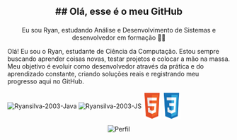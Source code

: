 <h2><p align="center">## Olá, esse é o meu GitHub</p></h2>
<p align="center">Eu sou Ryan, estudando Análise e Desenvolvimento de Sistemas e desenvolvedor em formação 👨‍💻</p>
Olá! Eu sou o Ryan, estudante de Ciência da Computação.  
Estou sempre buscando aprender coisas novas, testar projetos e colocar a mão na massa.  
Meu objetivo é evoluir como desenvolvedor através da prática e do aprendizado constante, criando soluções reais e registrando meu progresso aqui no GitHub.
<div style="display: inline_block"><br>
  <img align="center" alt="Ryansilva-2003-Java" height="60" width="55" src="https://cdn.jsdelivr.net/gh/devicons/devicon@latest/icons/java/java-original-wordmark.svg" />
  <img align="center" alt="Ryansilva-2003-JS" height="60" width="40" src="https://cdn.jsdelivr.net/gh/devicons/devicon@latest/icons/javascript/javascript-original.svg" />
  <img align="center" alt="Ryansilva-2003-HTML" height="60" width="40" src="https://raw.githubusercontent.com/devicons/devicon/master/icons/html5/html5-original.svg">
  <img align="center" alt="Ryansilva-2003-CSS" height="60" width="40" src="https://raw.githubusercontent.com/devicons/devicon/master/icons/css3/css3-original.svg">
</div>
<p align="center">
<img src="https://i.pinimg.com/1200x/fe/18/4a/fe184a8b8c9c00cc2b5b7d89a086f215.jpg" alt="Perfil" width="800"/>
</p>
